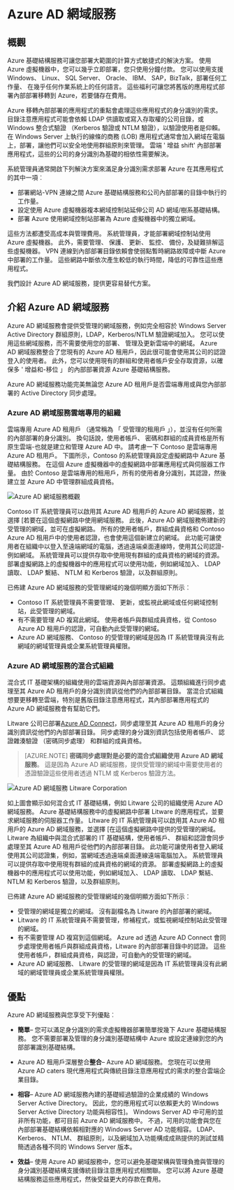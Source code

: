 <properties
    pageTitle="Azure Active Directory 網域服務概觀 |Microsoft Azure"
    description="Azure Active Directory 網域服務的概觀"
    services="active-directory-ds"
    documentationCenter=""
    authors="mahesh-unnikrishnan"
    manager="stevenpo"
    editor="curtand"/>

<tags
    ms.service="active-directory-ds"
    ms.workload="identity"
    ms.tgt_pltfrm="na"
    ms.devlang="na"
    ms.topic="article"
    ms.date="10/07/2016"
    ms.author="maheshu"/>

# <a name="azure-ad-domain-services"></a>Azure AD 網域服務

## <a name="overview"></a>概觀
Azure 基礎結構服務可讓您部署大範圍的計算方式敏捷式的解決方案。 使用 Azure 虛擬機器中，您可以幾乎立即部署，您只使用分鐘付款。 您可以使用支援 Windows、 Linux、 SQL Server、 Oracle、 IBM、 SAP，BizTalk，部署任何工作量、 在幾乎任何作業系統上的任何語言。 這些福利可讓您將舊版的應用程式部署內部部署移轉到 Azure，若要儲存在費用。

Azure 移轉內部部署的應用程式的重點會處理這些應用程式的身分識別的需求。 目錄注意應用程式可能會依賴 LDAP 供讀取或寫入存取權的公司目錄，或 Windows 整合式驗證 （Kerberos 驗證或 NTLM 驗證），以驗證使用者是仰賴。 在 Windows Server 上執行的線條的商務 (LOB) 應用程式通常會加入網域在電腦上，部署，讓他們可以安全地使用群組原則來管理。 雲端 ' 增益 shift' 內部部署應用程式，這些的公司的身分識別為基礎的相依性需要解決。

系統管理員通常開啟下列解決方案來滿足身分識別需求部署 Azure 在其應用程式的其中一項︰

- 部署網站-VPN 連線之間 Azure 基礎結構服務和公司內部部署的目錄中執行的工作量。
- 設定使用 Azure 虛擬機器複本網域控制站延伸公司 AD 網域/樹系基礎結構。
- 部署 Azure 使用網域控制站部署為 Azure 虛擬機器中的獨立網域。

這些方法都遭受高成本與管理費用。 系統管理員，才能部署網域控制站使用 Azure 虛擬機器。 此外，需要管理、 保護、 更新、 監控、 備份，及疑難排解這些虛擬機器。 VPN 連線到內部部署目錄依賴會使弱點暫時網路故障或中斷 Azure 中部署的工作量。 這些網路中斷依次產生較低的執行時間，降低的可靠性這些應用程式。

我們設計 Azure AD 網域服務，提供更容易替代方案。


## <a name="introducing-azure-ad-domain-services"></a>介紹 Azure AD 網域服務
Azure AD 網域服務會提供受管理的網域服務，例如完全相容於 Windows Server Active Directory 群組原則，LDAP，Kerberos/NTLM 驗證網域加入。 您可以使用這些網域服務，而不需要使用您的部署、 管理及更新雲端中的網域。 Azure AD 網域服務整合了您現有的 Azure AD 租用戶，因此很可能會使用其公司的認證登入的使用者。 此外，您可以使用現有的群組和使用者帳戶安全存取資源，以確保多 ' 增益和-移位 」 的內部部署資源 Azure 基礎結構服務。

Azure AD 網域服務功能完美無論您 Azure AD 租用戶是否雲端專用或與您內部部署的 Active Directory 同步處理。

### <a name="azure-ad-domain-services-for-cloud-only-organizations"></a>Azure AD 網域服務雲端專用的組織
雲端專用 Azure AD 租用戶 （通常稱為 「 受管理的租用戶 」），並沒有任何所需的內部部署的身分識別。 換句話說，使用者帳戶、 密碼和群組的成員資格是所有原生雲端-也就是建立和管理 Azure AD 中。 請考慮一下 Contoso 是雲端專用 Azure AD 租用戶。 下圖所示，Contoso 的系統管理員設定虛擬網路中 Azure 基礎結構服務。 在這個 Azure 虛擬機器中的虛擬網路中部署應用程式與伺服器工作量。 由於 Contoso 是雲端專用的租用戶，所有的使用者身分識別，其認證，然後建立並 Azure AD 中管理群組成員資格。

![Azure AD 網域服務概觀](./media/active-directory-domain-services-overview/aadds-overview.png)

Contoso IT 系統管理員可以啟用其 Azure AD 租用戶的 Azure AD 網域服務，並選擇 [若要在這個虛擬網路中使用網域服務。 此後，Azure AD 網域服務佈建新的受管理的網域，並可在虛擬網路。 所有的使用者帳戶，群組成員資格和 Contoso Azure AD 租用戶中的使用者認證，也會使用這個新建立的網域。 此功能可讓使用者在組織中以登入至遠端網域的電腦，透過遠端桌面連線時，使用其公司認證-例如網域。 系統管理員可以提供存取中使用現有群組的成員資格的網域的資源。 部署虛擬網路上的虛擬機器中的應用程式可以使用功能，例如網域加入、 LDAP 讀取、 LDAP 繫結、 NTLM 和 Kerberos 驗證，以及群組原則。

已佈建 Azure AD 網域服務的受管理網域的幾個明顯方面如下所示︰

- Contoso IT 系統管理員不需要管理、 更新，或監視此網域或任何網域控制站，此受管理的網域。
- 有不需要管理 AD 複寫此網域。 使用者帳戶與群組成員資格，從 Contoso Azure AD 租用戶的認證，可自動內此受管理的網域。
- Azure AD 網域服務、 Contoso 的受管理的網域是因為 IT 系統管理員沒有此網域的網域管理員或企業系統管理員權限。


### <a name="azure-ad-domain-services-for-hybrid-organizations"></a>Azure AD 網域服務的混合式組織
混合式 IT 基礎架構的組織使用的雲端資源與內部部署資源。 這類組織進行同步處理至其 Azure AD 租用戶的身分識別資訊從他們的內部部署目錄。 當混合式組織想要更移轉至雲端，特別是舊版目錄注意應用程式，其內部部署應用程式的 Azure AD 網域服務會有幫助它們。

Litware 公司已部署[Azure AD Connect](../active-directory/active-directory-aadconnect.md)，同步處理至其 Azure AD 租用戶的身分識別資訊從他們的內部部署目錄。 同步處理的身分識別資訊包括使用者帳戶、 認證雜湊驗證 （密碼同步處理） 和群組的成員資格。

> [AZURE.NOTE] **密碼同步處理對是必要的混合式組織使用 Azure AD 網域服務**。 這是因為 Azure AD 網域服務，提供受管理的網域中需要使用者的憑證驗證這些使用者透過 NTLM 或 Kerberos 驗證方法。

![Azure AD 網域服務 Litware Corporation](./media/active-directory-domain-services-overview/aadds-overview-synced-tenant.png)

如上圖會顯示如何混合式 IT 基礎結構，例如 Litware 公司的組織使用 Azure AD 網域服務。 Azure 基礎結構服務中的虛擬網路中部署 Litware 的應用程式，並要求網域服務的伺服器工作量。 Litware 的 IT 系統管理員可以啟用其 Azure AD 租用戶的 Azure AD 網域服務，並選擇 [在這個虛擬網路中提供的受管理的網域。 Litware 為組織中與混合式部署的 IT 基礎結構，使用者帳戶、 群組和認證會同步處理至其 Azure AD 租用戶從他們的內部部署目錄。 此功能可讓使用者登入網域使用其公司認證集，例如，當網域透過遠端桌面連線遠端電腦加入。 系統管理員可以提供存取中使用現有群組的成員資格的網域的資源。 部署虛擬網路上的虛擬機器中的應用程式可以使用功能，例如網域加入、 LDAP 讀取、 LDAP 繫結、 NTLM 和 Kerberos 驗證，以及群組原則。

已佈建 Azure AD 網域服務的受管理網域的幾個明顯方面如下所示︰

- 受管理的網域是獨立的網域。 沒有副檔名為 Litware 的內部部署的網域。
- Litware 的 IT 系統管理員不需要管理，修補程式，或監視網域控制站此受管理的網域。
- 有不需要管理 AD 複寫到這個網域。 Azure ad 透過 Azure AD Connect 會同步處理使用者帳戶與群組成員資格，Litware 的內部部署目錄中的認證。 這些使用者帳戶，群組成員資格，與認證，可自動內的受管理的網域。
- Azure AD 網域服務、 Litware 的受管理的網域是因為 IT 系統管理員沒有此網域的網域管理員或企業系統管理員權限。


## <a name="benefits"></a>優點
Azure AD 網域服務與您享受下列優點︰

-   **簡單**– 您可以滿足身分識別的需求虛擬機器部署簡單按幾下 Azure 基礎結構服務。 您不需要部署及管理的身分識別基礎結構中 Azure 或設定連線到您的內部部署識別基礎結構。

-   Azure AD 租用戶深層整合**整合**– Azure AD 網域服務。 您現在可以使用 Azure AD caters 現代應用程式與傳統目錄注意應用程式的需求的整合雲端企業目錄。

-   **相容**– Azure AD 網域服務內建的基礎經過驗證的企業成績的 Windows Server Active Directory。 因此，您的應用程式可以依賴更大的 Windows Server Active Directory 功能與相容性]。 Windows Server AD 中可用的並非所有功能，都可目前 Azure AD 網域服務中。 不過，可用的功能會與您在內部部署基礎結構依賴相對應的 Windows Server AD 功能相容。 LDAP、 Kerberos、 NTLM、 群組原則，以及網域加入功能構成成熟提供的測試並精簡透過各種不同的 Windows Server 版本。

-   **效益**– 使用 Azure AD 網域服務中，您可以避免基礎架構與管理負擔與管理的身分識別基礎結構支援傳統目錄注意應用程式相關聯。 您可以將 Azure 基礎結構服務這些應用程式，然後受益更大的存款在費用。

